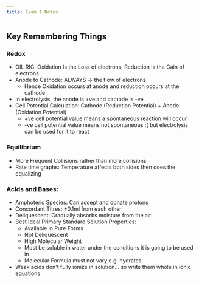 ```yaml
---
title: Exam 1 Notes
---
```

## Key Remembering Things

### Redox

- OIL RIG: Oxidation Is the Loss of electrons, Reduction Is the Gain of electrons
- Anode to Cathode: ALWAYS -> the flow of electrons
	- Hence Oxidation occurs at anode and reduction occurs at the cathode
- In electrolysis, the anode is +ve and cathode is -ve
- Cell Potential Calculation: Cathode (Reduction Potential) + Anode (Oxidation Potential)
	- +ve cell potential value means a spontaneous reaction will occur
	- -ve cell potential value means not spontaneous :( but electrolysis can be used for it to react

### Equilibrium

- More Frequent Collisions rather than more collisions
- Rate time graphs: Temperature affects both sides then does the equalizing 

### Acids and Bases:

- Amphoteric Species: Can accept and donate protons
- Concordant Titres: ±0.1ml from each other
- Deliquescent: Gradually absorbs moisture from the air
- Best Ideal Primary Standard Solution Properties:
	- Available in Pure Forms
	- Not Deliquescent
	- High Molecular Weight
	- Most be soluble in water under the conditions it is going to be used in
	- Molecular Formula must not vary e.g. hydrates
- Weak acids don't fully ionize in solution... so write them whole in ionic equations